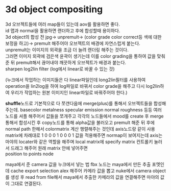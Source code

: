 # 3d object compositing
3d 오브젝트들에 여러 map들이 있는데 aov를 활용하면 좋다.  
id 맵과 normal을 활용하면 랜더하고 후에 합성할때 용이하다.  
3d object의 합성 전 jpg-> unpremult-> (color grade color correct등 색에 대한 보정을 하고)-> premult 해주어야 오브젝트의 배경에 자연스럽게 붙는다.  
unpremult는 이미지의 외곽을 조금 더 늘려 랜더링 해주는 것이다.  
그러면 이미지 외곽에 검은색 윤곽이 생기는데 이를 color grading을 통하여 값을 맞춰준 뒤 premult해서 끊어내야 깨끗하게 오브젝트가 배경과 붙는다.  
sharpen
log2lin filter
(log에서 linear로 바꿀 수 있는 것)

(누크에서 작업하는 이미지들은 다 linear파일인데 long2lin필터를 사용하여 operation을 lin2log을 하여 log파일로 바꿔서 color grade을 해주고 
다시 log2lin하여 우리가 작업하는 원본 이미지인 linear파일로 바꿔주어야 한다.)

**shuffle**노드로 기본적으로 다 쪼갠다음에 merge(plus)를 통해서 오브젝트들을 합성해주는데.
basecolor metalness specular emission normal roughness 등등 여러 노드를 셔플 해주어서 값들을 쪼개주고
각각의 노드들에서 mood를 create 후 merge 통해서 합성시킨 후 copy노드를 통해 alpha값을 불러오고 premult 해준 뒤 후에
normal path 한해서 colormatrix 계산 행렬해주는 것인데 axis노드랑 같이 사용
matrix에 차례대로 1 0 0
                 0 1 0
                 0 0 1 값을 적용해주면 normap이 보여지는데 axis는 마야의 locater와 같은 역할을 해주며 
                 local matrix에 specify matrix 컨트롤키 눌러서 드래그 해주어 원래 matrix 안에 넣어주면  
position to points node

maya에서 준 camera 값을 누크에서 넣는 법
fbx 노드는 maya에서 만든 추출 포멧인데 cache export selection alex 
해주어 카메라 값을 뽑고 nuke에서 camera object를 생성 후 read from file해서 maya에서 추출한 카메라의 값을 연결해주면 마야의 값이 그대로 연결된다.

              

